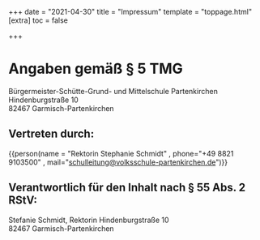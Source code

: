 +++
date = "2021-04-30"
title = "Impressum"
template = "toppage.html"
[extra]
toc = false

+++

# Angaben gemäß § 5 TMG

Bürgermeister-Schütte-Grund- und Mittelschule
Partenkirchen  
Hindenburgstraße 10  
82467 Garmisch-Partenkirchen

## Vertreten durch:
{{person(name = "Rektorin Stephanie Schmidt" , phone="+49 8821 9103500" , mail="schulleitung@volksschule-partenkirchen.de")}}

## Verantwortlich für den Inhalt nach § 55 Abs. 2 RStV:
Stefanie Schmidt, Rektorin 
Hindenburgstraße 10  
82467 Garmisch-Partenkirchen
